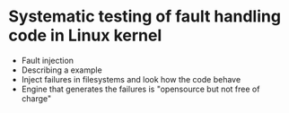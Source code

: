 # Systematic testing of fault handling code in Linux kernel

* Fault injection
* Describing a example
* Inject failures in filesystems and look how the code behave
* Engine that generates the failures is "opensource but not free of charge"
